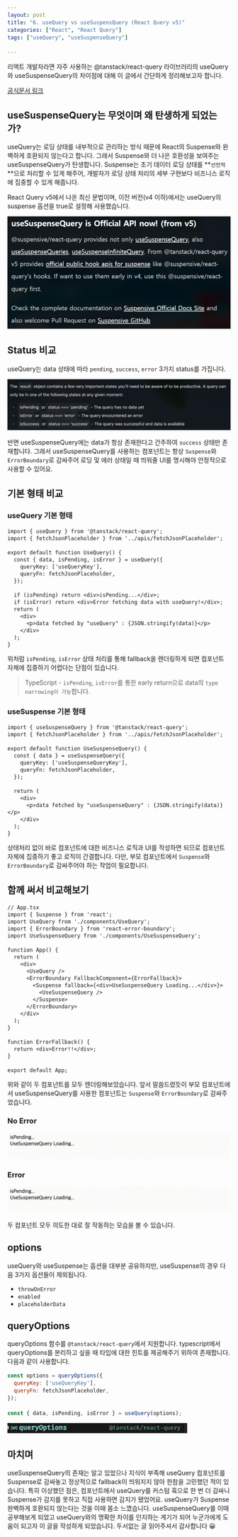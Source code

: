 ```yaml
---
layout: post
title: "6. useQuery vs useSuspensQuery (React Query v5)"
categories: ["React", "React Query"]
tags: ["useQuery", "useSuspenseQuery"]

---
```



리액트 개발자라면 자주 사용하는 @tanstack/react-query 라이브러리의 useQuery와 useSuspenseQuery의 차이점에 대해 이 글에서 간단하게 정리해보고자 합니다.

[공식문서 링크](https://tanstack.com/query/v5/docs/framework/react/reference/useSuspenseQuery)

## useSuspenseQuery는 무엇이며 왜 탄생하게 되었는가?

useQuery는 로딩 상태를 내부적으로 관리하는 방식 때문에 React의 Suspense와 완벽하게 호환되지 않는다고 합니다. 그래서 Suspense와 더 나은 호환성을 보여주는 useSuspenseQuery가 탄생합니다. Suspense는 초기 데이터 로딩 상태를 **`선언적`**으로 처리할 수 있게 해주어, 개발자가 로딩 상태 처리의 세부 구현보다 비즈니스 로직에 집중할 수 있게 해줍니다.

React Query v5에서 나온 최신 문법이며, 이전 버전(v4 이하)에서는 useQuery의 suspense 옵션을 true로 설정해 사용했습니다.

![{8BF2DC2D-0BDD-40E8-B2B9-6587D63FBBE2}.png](../assets/img/2024-12-14-6.%20useQuery%20vs%20useSuspensQuery%20(React%20Query%20v5)/v5.png)

## Status 비교

useQuery는 data 상태에 따라 `pending`, `success`, `error` 3가지 status를 가집니다.

![스크린샷 2024-12-12 오후 4.51.13.png](../assets/img/2024-12-14-6.%20useQuery%20vs%20useSuspensQuery%20(React%20Query%20v5)/status.png)

반면 useSuspenseQuery에는 data가 항상 존재한다고 간주하여 `success` 상태만 존재합니다. 그래서 useSuspenseQuery를 사용하는 컴포넌트는 항상 `Suspense`와 `ErrorBoundary`로 감싸주어 로딩 및 에러 상태일 때 띄워줄 UI를 명시해야 안정적으로 사용할 수 있어요.

## 기본 형태 비교

### useQuery 기본 형태

```tsx
import { useQuery } from '@tanstack/react-query';
import { fetchJsonPlaceholder } from '../apis/fetchJsonPlaceholder';

export default function UseQuery() {
  const { data, isPending, isError } = useQuery({
    queryKey: ['useQueryKey'],
    queryFn: fetchJsonPlaceholder,
  });

  if (isPending) return <div>isPending...</div>;
  if (isError) return <div>Error fetching data with useQuery!</div>;
  return (
    <div>
      <p>data fetched by "useQuery" : {JSON.stringify(data)}</p>
    </div>
  );
}
```

위처럼 `isPending`, `isError`  상태 처리를 통해 fallback을 렌더링하게 되면 컴포넌트 자체에 집중하기 어렵다는 단점이 있습니다.

> TypeScript - `isPending`, `isError`를 통한 early return으로 data의 `type narrowing이 가능`합니다.
> 

### useSuspense 기본 형태

```tsx
import { useSuspenseQuery } from '@tanstack/react-query';
import { fetchJsonPlaceholder } from '../apis/fetchJsonPlaceholder';

export default function UseSuspenseQuery() {
  const { data } = useSuspenseQuery({
    queryKey: ['useSuspenseQueryKey'],
    queryFn: fetchJsonPlaceholder,
  });

  return (
    <div>
      <p>data fetched by "useSuspenseQuery" : {JSON.stringify(data)}</p>
    </div>
  );
}
```

상태처리 없이 바로 컴포넌트에 대한 비즈니스 로직과 UI를 작성하면 되므로 컴포넌트 자체에 집중하기 좋고 로직이 간결합니다. 다만, 부모 컴포넌트에서 `Suspense`와 `ErrorBoundary`로 감싸주어야 하는 작업이 필요합니다.

## 함께 써서 비교해보기

```tsx
// App.tsx
import { Suspense } from 'react';
import UseQuery from './components/UseQuery';
import { ErrorBoundary } from 'react-error-boundary';
import UseSuspenseQuery from './components/UseSuspenseQuery';

function App() {
  return (
    <div>
      <UseQuery />
      <ErrorBoundary FallbackComponent={ErrorFallback}>
        <Suspense fallback={<div>UseSuspenseQuery Loading...</div>}>
          <UseSuspenseQuery />
        </Suspense>
      </ErrorBoundary>
    </div>
  );
}

function ErrorFallback() {
  return <div>Error!!</div>;
}

export default App;
```

위와 같이 두 컴포넌트를 모두  렌더링해보았습니다. 앞서 말씀드렸듯이 부모 컴포넌트에서 useSuspenseQuery를 사용한 컴포넌트는 `Suspense`와 `ErrorBoundary`로 감싸주었습니다.

### No Error

![편집완료.mov](../assets/img/2024-12-14-6.%20useQuery%20vs%20useSuspensQuery%20(React%20Query%20v5)/no_error.gif)

### Error

![화면 기록 2024-12-13 오전 12.34.18.gif](../assets/img/2024-12-14-6.%20useQuery%20vs%20useSuspensQuery%20(React%20Query%20v5)/error.gif)

두 컴포넌트 모두 의도한 대로 잘 작동하는 모습을 볼 수 있습니다.

## options

useQuery와 useSuspense는 옵션을 대부분 공유하지만, useSuspense의 경우 다음 3가지 옵션들이 제외됩니다. 

- `throwOnError`
- `enabled`
- `placeholderData`

## queryOptions

queryOptions 함수를 `@tanstack/react-query`에서 지원합니다. typescript에서 queryOptions를 분리하고 싶을 때 타입에 대한 힌트를 제공해주기 위하여 존재합니다. 다음과 같이 사용합니다.

```jsx
const options = queryOptions({
  queryKey: ['useQueryKey'],
  queryFn: fetchJsonPlaceholder,
});

const { data, isPending, isError } = useQuery(options);
```

![{83F27BE9-D506-4AB9-BEDC-08C2308E3D46}.png](../assets/img/2024-12-14-6.%20useQuery%20vs%20useSuspensQuery%20(React%20Query%20v5)/queryOptions.png)

## 마치며

useSuspenseQuery의 존재는 알고 있었으나 지식이 부족해 useQuery 컴포넌트를 Suspense로 감싸놓고 정상적으로 fallback이 띄워지지 않아 한참을 고민했던 적이 있습니다. 특히 이상했던 점은, 컴포넌트에서 useQuery를 커스텀 훅으로 한 번 더 감싸니 Suspense가 감지를 못하고 직접 사용하면 감지가 됐었어요.  useQuery가 Suspense 완벽하게 호환되지 않는다는 것을 이때 몸소 느꼈습니다. useSuspenseQuery를 이때 공부해보게 되었고 useQuery와의 명확한 차이를 인지하는 계기가 되어 누군가에게 도움이 되고자 이 글을 작성하게 되었습니다. 두서없는 글 읽어주셔서 감사합니다 😀